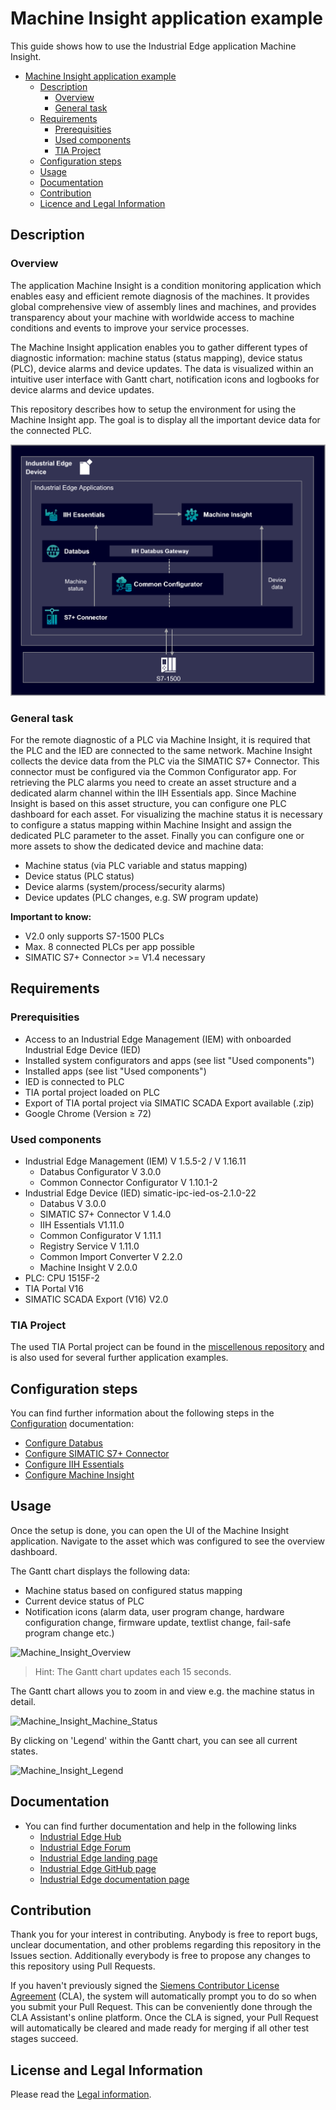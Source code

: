 # Machine Insight application example

This guide shows how to use the Industrial Edge application Machine Insight.

- [Machine Insight application example](#machine-insight-application-example)
  - [Description](#description)
    - [Overview](#overview)
    - [General task](#general-task)
  - [Requirements](#requirements)
    - [Prerequisities](#prerequisities)
    - [Used components](#used-components)
    - [TIA Project](#tia-project)
  - [Configuration steps](#configuration-steps)
  - [Usage](#usage)
  - [Documentation](#documentation)
  - [Contribution](#contribution)
  - [Licence and Legal Information](#license-and-legal-information)
  

## Description

### Overview

The application Machine Insight is a condition monitoring application which enables easy and efficient remote diagnosis of the machines. It provides global comprehensive view of assembly lines and machines, and provides transparency about your machine with worldwide access to machine conditions and events to improve your service processes.

The Machine Insight application enables you to gather different types of diagnostic information: machine status (status mapping), device status (PLC), device alarms and device updates. The data is visualized within an intuitive user interface with Gantt chart, notification icons and logbooks for device alarms and device updates.

This repository describes how to setup the environment for using the Machine Insight app. The goal is to display all the important device data for the connected PLC.

![Overview](docs/graphics/Overview.png)

### General task

For the remote diagnostic of a PLC via Machine Insight, it is required that the PLC and the IED are connected to the same network.
Machine Insight collects the device data from the PLC via the SIMATIC S7+ Connector. This connector must be configured via the Common Configurator app. For retrieving the PLC alarms you need to create an asset structure and a dedicated alarm channel within the IIH Essentials app. Since Machine Insight is based on this asset structure, you can configure one PLC dashboard for each asset. For visualizing the machine status it is necessary to configure a status mapping within Machine Insight and assign the dedicated PLC parameter to the asset. Finally you can configure one or more assets to show the dedicated device and machine data:
- Machine status (via PLC variable and status mapping)
- Device status (PLC status)
- Device alarms (system/process/security alarms)
- Device updates (PLC changes, e.g. SW program update)

**Important to know:**

- V2.0 only supports S7-1500 PLCs
- Max. 8 connected PLCs per app possible
- SIMATIC S7+ Connector >= V1.4 necessary

## Requirements

###  Prerequisities

- Access to an Industrial Edge Management (IEM) with onboarded Industrial Edge Device (IED)
- Installed system configurators and apps (see list "Used components")
- Installed apps (see list "Used components")
- IED is connected to PLC
- TIA portal project loaded on PLC
- Export of TIA portal project via SIMATIC SCADA Export available (.zip)
- Google Chrome (Version ≥ 72)

### Used components

- Industrial Edge Management (IEM) V 1.5.5-2 / V 1.16.11
  - Databus Configurator V 3.0.0
  - Common Connector Configurator V 1.10.1-2
- Industrial Edge Device (IED) simatic-ipc-ied-os-2.1.0-22
  - Databus V 3.0.0
  - SIMATIC S7+ Connector V 1.4.0
  - IIH Essentials V1.11.0
  - Common Configurator V 1.11.1
  - Registry Service V 1.11.0
  - Common Import Converter V 2.2.0
  - Machine Insight V 2.0.0
- PLC: CPU 1515F-2
- TIA Portal V16
- SIMATIC SCADA Export (V16) V2.0

### TIA Project

The used TIA Portal project can be found in the [miscellenous repository](https://github.com/industrial-edge/miscellaneous/tree/main/tank%20application) and is also used for several further application examples.

## Configuration steps

You can find further information about the following steps in the [Configuration](/docs/Installation.md) documentation:

- [Configure Databus](/docs/Installation.md#configure-databus)
- [Configure SIMATIC S7+ Connector](/docs/Installation.md#configure-simatic-s7-connector)
- [Configure IIH Essentials](/docs/Installation.md#configure-iih-essentials)
- [Configure Machine Insight](/docs/Installation.md#configure-machine-insight)

## Usage

Once the setup is done, you can open the UI of the Machine Insight application.
Navigate to the asset which was configured to see the overview dashboard.

The Gantt chart displays the following data:

- Machine status based on configured status mapping
- Current device status of PLC
- Notification icons (alarm data, user program change, hardware configuration change, firmware update, textlist change, fail-safe program change etc.)

![Machine_Insight_Overview](/docs/graphics/Machine_Insight_Overview.PNG)

> Hint: The Gantt chart updates each 15 seconds.

The Gantt chart allows you to zoom in and view e.g. the machine status in detail.

![Machine_Insight_Machine_Status](/docs/graphics/Machine_Insight_Machine_Status.png)

By clicking on 'Legend' within the Gantt chart, you can see all current states.

![Machine_Insight_Legend](/docs/graphics/Machine_Insight_Legend.png)

## Documentation
- You can find further documentation and help in the following links
  - [Industrial Edge Hub]( https://iehub.eu1.edge.siemens.cloud/#/documentation)
  - [Industrial Edge Forum]( https://forum.mendix.com/link/space/industrial-edge)
  - [Industrial Edge landing page]( https://new.siemens.com/global/en/products/automation/topic-areas/industrial-edge/simatic-edge.html)
  - [Industrial Edge GitHub page]( https://github.com/industrial-edge)
  - [Industrial Edge documentation page]( https://docs.eu1.edge.siemens.cloud/index.html)
 
## Contribution
 
Thank you for your interest in contributing. Anybody is free to report bugs, unclear documentation, and other problems regarding this repository in the Issues section.
Additionally everybody is free to propose any changes to this repository using Pull Requests.
 
If you haven't previously signed the [Siemens Contributor License Agreement](https://cla-assistant.io/industrial-edge/) (CLA), the system will automatically prompt you to do so when you submit your Pull Request. This can be conveniently done through the CLA Assistant's online platform. Once the CLA is signed, your Pull Request will automatically be cleared and made ready for merging if all other test stages succeed.
 
## License and Legal Information
 
Please read the [Legal information](LICENSE.md).
